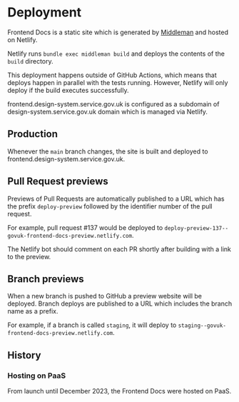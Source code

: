 # Deployment

Frontend Docs is a static site which is generated by
[Middleman](https://middlemanapp.com/) and hosted on Netlify.

Netlify runs `bundle exec middleman build` and deploys the contents of the
`build` directory.

This deployment happens outside of GitHub Actions, which means that deploys
happen in parallel with the tests running. However, Netlify will only deploy if
the build executes successfully.

frontend.design-system.service.gov.uk is configured as a subdomain of
design-system.service.gov.uk domain which is managed via Netlify.

## Production

Whenever the `main` branch changes, the site is built and deployed to
frontend.design-system.service.gov.uk.

## Pull Request previews

Previews of Pull Requests are automatically published to a URL which has the
prefix `deploy-preview` followed by the identifier number of the pull request.

For example, pull request #137 would be deployed to
`deploy-preview-137--govuk-frontend-docs-preview.netlify.com`.

The Netlify bot should comment on each PR shortly after building with a link to
the preview.

## Branch previews

When a new branch is pushed to GitHub a preview website will be deployed. Branch
deploys are published to a URL which includes the branch name as a prefix.

For example, if a branch is called `staging`, it will deploy to
`staging--govuk-frontend-docs-preview.netlify.com`.

## History

### Hosting on PaaS

From launch until December 2023, the Frontend Docs were hosted on PaaS.
